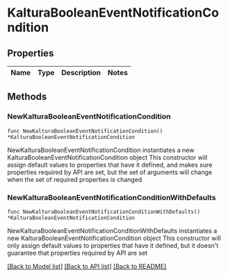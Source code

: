 # KalturaBooleanEventNotificationCondition

## Properties

Name | Type | Description | Notes
------------ | ------------- | ------------- | -------------

## Methods

### NewKalturaBooleanEventNotificationCondition

`func NewKalturaBooleanEventNotificationCondition() *KalturaBooleanEventNotificationCondition`

NewKalturaBooleanEventNotificationCondition instantiates a new KalturaBooleanEventNotificationCondition object
This constructor will assign default values to properties that have it defined,
and makes sure properties required by API are set, but the set of arguments
will change when the set of required properties is changed

### NewKalturaBooleanEventNotificationConditionWithDefaults

`func NewKalturaBooleanEventNotificationConditionWithDefaults() *KalturaBooleanEventNotificationCondition`

NewKalturaBooleanEventNotificationConditionWithDefaults instantiates a new KalturaBooleanEventNotificationCondition object
This constructor will only assign default values to properties that have it defined,
but it doesn't guarantee that properties required by API are set


[[Back to Model list]](../README.md#documentation-for-models) [[Back to API list]](../README.md#documentation-for-api-endpoints) [[Back to README]](../README.md)


